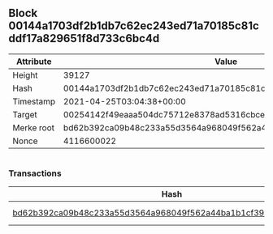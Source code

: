 ## Block 00144a1703df2b1db7c62ec243ed71a70185c81cddf17a829651f8d733c6bc4d

Attribute | Value
--- | ---
Height | 39127
Hash | 00144a1703df2b1db7c62ec243ed71a70185c81cddf17a829651f8d733c6bc4d
Timestamp | 2021-04-25T03:04:38+00:00
Target | 00254142f49eaaa504dc75712e8378ad5316cbcead634704b3734b6271167cc4
Merke root | bd62b392ca09b48c233a55d3564a968049f562a44ba1b1cf393f2fb7504cd1ea
Nonce | 4116600022

```

```

### Transactions

Hash | Amount
--- | ---
[bd62b392ca09b48c233a55d3564a968049f562a44ba1b1cf393f2fb7504cd1ea](bd62b392ca09b48c233a55d3564a968049f562a44ba1b1cf393f2fb7504cd1ea.md) | 10.00000000 SKEPTI 
